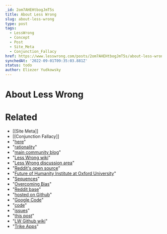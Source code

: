 ```yaml
---
_id: 2om7AHEHtbogJmT5s
title: About Less Wrong
slug: about-less-wrong
type: post
tags:
  - LessWrong
  - Concept
  - Post
  - Site_Meta
  - Conjunction_Fallacy
href: https://www.lesswrong.com/posts/2om7AHEHtbogJmT5s/about-less-wrong
synchedAt: '2022-09-01T09:35:03.881Z'
status: todo
author: Eliezer Yudkowsky
---
```


# About Less Wrong


# Related

- [[Site Meta]]
- [[Conjunction Fallacy]]
- "[here](https://www.lesswrong.com/about)"
- "[rationality](/lw/31/what_do_we_mean_by_rationality/)"
- "[main community blog](/)"
- "[Less Wrong wiki](http://wiki.lesswrong.com/)"
- "[Less Wrong discussion area](/r/discussion/)"
- "[Reddit's open source](http://code.reddit.com/)"
- "[Future of Humanity Institute at Oxford University](http://www.fhi.ox.ac.uk/)"
- "[Sequences](http://wiki.lesswrong.com/wiki/Sequences)"
- "[Overcoming Bias](http://www.overcomingbias.com/)"
- "[Reddit base](http://code.reddit.com/)"
- "[hosted on Github](http://github.com/tricycle/lesswrong/)"
- "[Google Code](http://code.google.com/p/lesswrong/)"
- "[code](http://github.com/tricycle/lesswrong/)"
- "[issues](http://code.google.com/p/lesswrong/)"
- "[this post](/lw/1t/wanted_python_open_source_volunteers/)"
- "[LW Github wiki](https://github.com/tricycle/lesswrong/wiki)"
- "[Trike Apps](http://trikeapps.com/)"